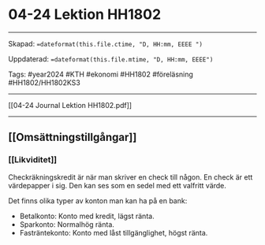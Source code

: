 # 04-24 Lektion HH1802

---

Skapad: `=dateformat(this.file.ctime, "D, HH:mm, EEEE ")`

Uppdaterad: `=dateformat(this.file.mtime, "D, HH:mm, EEEE")`

Tags: #year2024 #KTH #ekonomi #HH1802 #föreläsning #HH1802/HH1802KS3

---

[[04-24 Journal Lektion HH1802.pdf]]

---

## [[Omsättningstillgångar]]

### [[Likviditet]]

Checkräkningskredit är när man skriver en check till någon. En check är ett värdepapper i sig. Den kan ses som en sedel med ett valfritt värde.

Det finns olika typer av konton man kan ha på en bank:

- Betalkonto: Konto med kredit, lägst ränta.
- Sparkonto: Normalhög ränta.
- Fasträntekonto: Konto med låst tillgänglighet, högst ränta.
